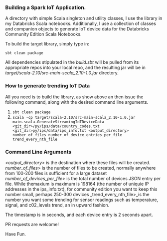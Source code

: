 ### Building a Spark IoT Application.

A directory with simple Scala singleton and utility classes, I use the library in my Databricks Scala notebooks. Additionally, I use a collection
of classes and companion objects to generate IoT device data for the Databricks Community Edition Scala Notebooks.

To build the target library, simply type in:

`sbt clean package`

All dependencies stipulated in the *build.sbt* will be pulled from its appropriate repos into your local repo, and the resulting jar will be in 
*target/scala-2.10/src-main-scala_2.10-1.0.jar* directory. 
 

### How to generate trending IoT Data

All you need is to build the library, as show above an then issue the following command, along with the desired command line arguments. 

1. `sbt clean package`
2. `scala -cp target/scala-2.10/src-main-scala_2.10-1.0.jar main.scala.GenerateStreamingIoTDeviceData <git_dir>/py/ips/data/country_codes.txt <git_dir>py/ips/data/ips_info.txt <output_directory> number_of_files number_of_device_entries_per_file trend_every_nth_file`

###  Command Line Arguments
_<output_directory>_ is the destination where these files will be created. 
_number_of_files>_ is the number of files to be created, normally anywhere from 100-200 files is sufficient for a large dataset
_number_of_devices_per_file>_ is the total number of devices JSON entry per file. While themaxium is maximum is 198164 (the number of uniquie IP addresses in the ips_info.txt), for community edition
you want to keep this number small, perhaps 250-300 devices
_trend_every_nth_file>_is the number you want some trending for sensor readings such as temperature, signal, and c02_levels trend, an in upward fashion.

The timestamp is in seconds, and each device entry is 2 seconds apart.


PR requests are welcome!

Have Fun. 